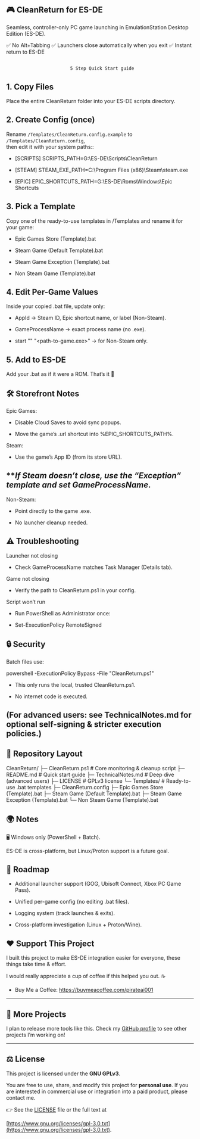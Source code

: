    ## 🎮 CleanReturn for ES-DE 

Seamless, controller-only PC game launching in EmulationStation Desktop Edition (ES-DE).

✅ No Alt+Tabbing
✅ Launchers close automatically when you exit
✅ Instant return to ES-DE
##
                            5 Step Quick Start guide 

## 1. Copy Files
Place the entire CleanReturn folder into your ES-DE scripts directory.


## 2. Create Config (once)
Rename `/Templates/CleanReturn.config.example` to `/Templates/CleanReturn.config`,  
   then edit it with your system paths::

- [SCRIPTS]
SCRIPTS_PATH=G:\ES-DE\Scripts\CleanReturn

- [STEAM]
STEAM_EXE_PATH=C:\Program Files (x86)\Steam\steam.exe

- [EPIC]
EPIC_SHORTCUTS_PATH=G:\ES-DE\Roms\Windows\Epic Shortcuts

##

## 3. Pick a Template
Copy one of the ready-to-use templates in /Templates and rename it for your game:

- Epic Games Store (Template).bat

- Steam Game (Default Template).bat

- Steam Game Exception (Template).bat

- Non Steam Game (Template).bat


##


## 4. Edit Per-Game Values
Inside your copied .bat file, update only:

- AppId → Steam ID, Epic shortcut name, or label (Non-Steam).

- GameProcessName → exact process name (no .exe).

- start "" "<path-to-game.exe>" → for Non-Steam only.

##

## 5. Add to ES-DE
Add your .bat as if it were a ROM. That’s it 🎉
##

## 🛠 Storefront Notes

Epic Games:

- Disable Cloud Saves to avoid sync popups.

- Move the game’s .url shortcut into %EPIC_SHORTCUTS_PATH%.

Steam:

- Use the game’s App ID (from its store URL).

## ***If Steam doesn’t close, use the “Exception” template and set GameProcessName*.


Non-Steam:

- Point directly to the game .exe.

- No launcher cleanup needed.

##

## ⚠️ Troubleshooting

Launcher not closing
- Check GameProcessName matches Task Manager (Details tab).

Game not closing 
- Verify the path to CleanReturn.ps1 in your config.

Script won’t run 
- Run PowerShell as Administrator once:

- Set-ExecutionPolicy RemoteSigned


##
## 🔒 Security

Batch files use:

powershell -ExecutionPolicy Bypass -File "CleanReturn.ps1"

- This only runs the local, trusted CleanReturn.ps1.

- No internet code is executed.

## (For advanced users: see TechnicalNotes.md for optional self-signing & stricter execution policies.)

##
## 📂 Repository Layout
CleanReturn/
├─ CleanReturn.ps1              # Core monitoring & cleanup script
├─ README.md                    # Quick start guide
├─ TechnicalNotes.md            # Deep dive (advanced users)
├─ LICENSE                      # GPLv3 license
└─ Templates/                   # Ready-to-use .bat templates
   ├─ CleanReturn.config
   ├─ Epic Games Store (Template).bat
   ├─ Steam Game (Default Template).bat
   ├─ Steam Game Exception (Template).bat
   └─ Non Steam Game (Template).bat
##
## 🌍 Notes

🖥 Windows only (PowerShell + Batch).

ES-DE is cross-platform, but Linux/Proton support is a future goal.
##

## 🚀 Roadmap

- Additional launcher support (GOG, Ubisoft Connect, Xbox PC Game Pass).

- Unified per-game config (no editing .bat files).

- Logging system (track launches & exits).

- Cross-platform investigation (Linux + Proton/Wine).
##



## ❤️ Support This Project

I built this project to make ES-DE integration easier for everyone, these things take time & effort.

I would really appreciate a cup of coffee if this helped you out. ☕

- Buy Me a Coffee: https://buymeacoffee.com/pirateai001
---

## 🔗 More Projects

I plan to release more tools like this.
Check my [GitHub profile](https://github.com/yourname) to see other projects I’m working on!

---

## ⚖️ License

This project is licensed under the **GNU GPLv3**.

You are free to use, share, and modify this project for **personal use**.
If you are interested in commercial use or integration into a paid product, please contact me.

👉 See the [LICENSE](./LICENSE) file or the full text at

[https://www.gnu.org/licenses/gpl-3.0.txt](https://www.gnu.org/licenses/gpl-3.0.txt).
